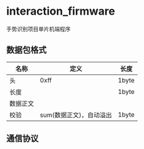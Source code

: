 # interaction_firmware

手势识别项目单片机端程序


## 数据包格式

|名称|定义|长度|
|-----|-----|-----|
|头| 0xff| 1byte|
|长度| |1byte|
|数据正文|||
|校验|sum(数据正文)，自动溢出|1byte|

## 通信协议
